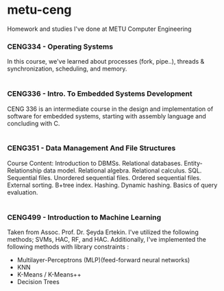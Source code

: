 # metu-ceng
Homework and studies I've done at METU Computer Engineering
<br/>

### CENG334 - Operating Systems
In this course, we've learned about processes (fork, pipe..), threads & synchronization, scheduling, and memory.  
<br/>

### CENG336 - Intro. To Embedded Systems Development
CENG 336 is an intermediate course in the design and implementation of software for embedded systems, starting with assembly language and concluding with C.  
<br/>

### CENG351 - Data Management And File Structures
Course Content: Introduction to DBMSs. Relational databases. Entity-Relationship data model. Relational algebra. Relational calculus. SQL. Sequential files. Unordered sequential files. Ordered sequential files. External sorting. B+tree index. Hashing. Dynamic hashing. Basics of query evaluation.  
<br/>

### CENG499 - Introduction to Machine Learning
Taken from Assoc. Prof. Dr. Şeyda Ertekin. I've utilized the following methods; SVMs, HAC, RF, and HAC. Additionally, I've implemented the following methods with library constraints :
<ul>
  <li>Multilayer-Perceptrons (MLP)(feed-forward neural networks)
  <li>KNN
  <li>K-Means / K-Means++
  <li>Decision Trees
<ul/>
